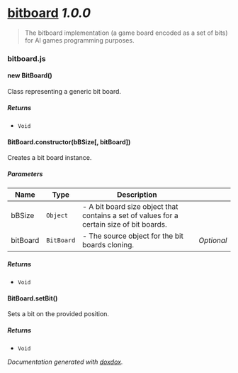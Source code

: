 # [bitboard](https://github.com/lazarow/bitboard#readme) *1.0.0*

> The bitboard implementation (a game board encoded as a set of bits) for AI games programming purposes.


### bitboard.js


#### new BitBoard() 

Class representing a generic bit board.






##### Returns


- `Void`



#### BitBoard.constructor(bBSize[, bitBoard]) 

Creates a bit board instance.




##### Parameters

| Name | Type | Description |  |
| ---- | ---- | ----------- | -------- |
| bBSize | `Object`  | - A bit board size object that contains a set of values for a certain size of bit boards. | &nbsp; |
| bitBoard | `BitBoard`  | - The source object for the bit boards cloning. | *Optional* |




##### Returns


- `Void`



#### BitBoard.setBit() 

Sets a bit on the provided position.






##### Returns


- `Void`




*Documentation generated with [doxdox](https://github.com/neogeek/doxdox).*
